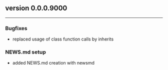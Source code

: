 ## version 0.0.0.9000

---


### Bugfixes

- replaced usage of class function calls by inherits

### NEWS.md setup

- added NEWS.md creation with newsmd

